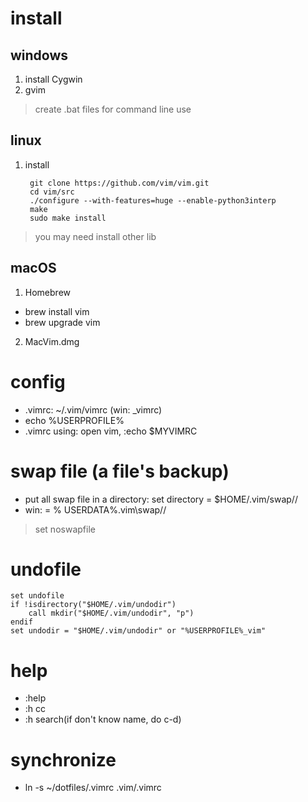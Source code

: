 # install

## windows

1. install Cygwin
2. gvim
> create .bat files for command line use

## linux

1. install 
    
        git clone https://github.com/vim/vim.git
        cd vim/src
        ./configure --with-features=huge --enable-python3interp
        make
        sudo make install
> you may need install other lib

## macOS

1. Homebrew
- brew install vim
- brew upgrade vim
2. MacVim.dmg

# config

- .vimrc: ~/.vim/vimrc  (win: \_vimrc)
- echo %USERPROFILE%
- .vimrc using: open vim, :echo $MYVIMRC 

# swap file (a file's backup)

- put all swap file in a directory: set directory = $HOME/.vim/swap//
- win: = % USERDATA%\.vim\swap//

> set noswapfile

# undofile

    set undofile
    if !isdirectory("$HOME/.vim/undodir")
        call mkdir("$HOME/.vim/undodir", "p")
    endif
    set undodir = "$HOME/.vim/undodir" or "%USERPROFILE%_vim"

# help
- :help
- :h cc
- :h search(if don't know name, do c-d)

# synchronize
- ln -s ~/dotfiles/.vimrc .vim/.vimrc

